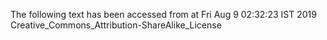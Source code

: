The following text has been accessed from at Fri Aug 9 02:32:23 IST 2019
Creative_Commons_Attribution-ShareAlike_License
